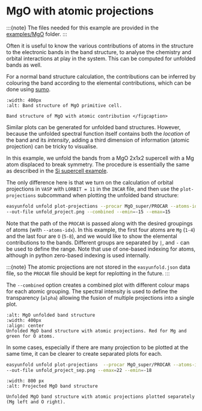 # MgO with atomic projections

:::{note}
The files needed for this example are provided in the 
[examples/MgO](https://github.com/SMTG-UCL/easyunfold/tree/main/examples/MgO) folder.
:::

Often it is useful to know the various contributions of atoms in the structure to the electronic bands 
in the band structure, to analyse the chemistry and orbital interactions at play in the system. This 
can be computed for unfolded bands as well.

For a normal band structure calculation, the contributions can be inferred by colouring the band 
according to the elemental contributions, which can be done using [sumo](https://github.com/SMTG-UCL/sumo).

```{figure} ../../examples/MgO/MgO/band.png
:width: 400px
:alt: Band structure of MgO primitive cell.

Band structure of MgO with atomic contribution </figcaption>
```

Similar plots can be generated for unfolded band structures. However, because the unfolded spectral 
function itself contains both the *location* of the band and its *intensity*, adding a third 
dimension of information (atomic projection) can be tricky to visualise.

In this example, we unfold the bands from a MgO 2x1x2 supercell with a Mg atom displaced to break 
symmetry. The procedure is essentially the same as described in the 
[Si supercell example](https://smtg-ucl.github.io/easyunfold/examples/example_si222.html).

The only difference here is that we turn on the calculation of orbital projections in `VASP` with 
`LORBIT = 11` in the `INCAR` file, and then use the `plot-projections` subcommand when plotting the 
unfolded band structure:

```bash
easyunfold unfold plot-projections --procar MgO_super/PROCAR --atoms-idx="1-4|5-8" \ 
--out-file unfold_project.png --combined --emin=-15 --emax=15
```

Note that the path of the `PROCAR` is passed along with the desired groupings of atoms (with 
`--atoms-idx`).
In this example, the first four atoms are `Mg` (`1-4`) and the last four are `O` (`5-8`), and we would
like to show the elemental contributions to the bands. Different groups are separated by `|`, and `-` 
can be used to define the range. Note that use of one-based indexing for atoms, although in python 
zero-based indexing is used internally.

:::{note}
The atomic projections are not stored in the `easyunfold.json` data file, so the `PROCAR` file should be 
kept for replotting in the future.
:::

The `--combined` option creates a combined plot with different colour maps for each atomic grouping.
The spectral intensity is used to define the transparency (`alpha`) allowing the fusion of multiple
projections into a single plot.

```{figure} ../../examples/MgO/unfold_project.png
:alt: MgO unfolded band structure
:width: 400px
:align: center
Unfolded MgO band structure with atomic projections. Red for Mg and green for O atoms. 
```


In some cases, especially if there are many projection to be plotted at the same time, it can be clearer to create separated plots for each.

```bash
easyunfold unfold plot-projections  --procar MgO_super/PROCAR --atoms-idx="1-4|5-8" \
--out-file unfold_project_sep.png --emax=22 --emin=-18
```

```{figure} ../../examples/MgO/unfold_project_sep.png
:width: 800 px
:alt: Projected MgO band structure  

Unfolded MgO band structure with atomic projections plotted separately (Mg left and O right).
```
